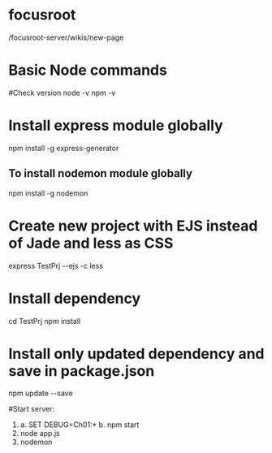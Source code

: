 # focusroot

/focusroot-server/wikis/new-page

# Basic Node commands
#Check version
node -v
npm -v

# Install express module globally
npm install -g express-generator

## To install nodemon module globally
npm install -g nodemon

# Create new project with EJS instead of Jade and less as CSS
express TestPrj --ejs -c less

# Install dependency
cd TestPrj
npm install

# Install only updated dependency and save in package.json
npm update --save

#Start server:
1) a. SET DEBUG=Ch01:*
   b. npm start
2) node app.js
3) nodemon